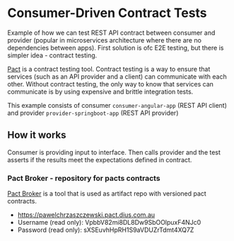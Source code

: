 # Consumer-Driven Contract Tests

Example of how we can test REST API contract between consumer and provider (popular in microservices architecture where 
there are no dependencies between apps). First solution is ofc E2E testing, but there is simpler idea - contract testing.

[Pact](https://docs.pact.io/readme) is a contract testing tool. 
Contract testing is a way to ensure that services (such as an API provider and a client) 
can communicate with each other. Without contract testing, the only way to know that services can communicate is by using 
expensive and brittle integration tests.

This example consists of consumer `consumer-angular-app` (REST API client) and provider `provider-springboot-app` (REST API provider)

## How it works

Consumer is providing input to interface. Then calls provider and the test asserts if the results meet the expectations defined in contract.

### Pact Broker - repository for pacts contracts
[Pact Broker](https://github.com/pact-foundation/pact_broker) is a tool that is used as artifact repo with versioned pact contracts.
* https://pawelchrzaszczewski.pact.dius.com.au
* Username (read only): VpbbV82mi8DL8Dw9SbOOlpuxF4NJc0
* Password (read only): sXSEuvhHpRH1S9aVDUZrTdmt4XQ7Z


